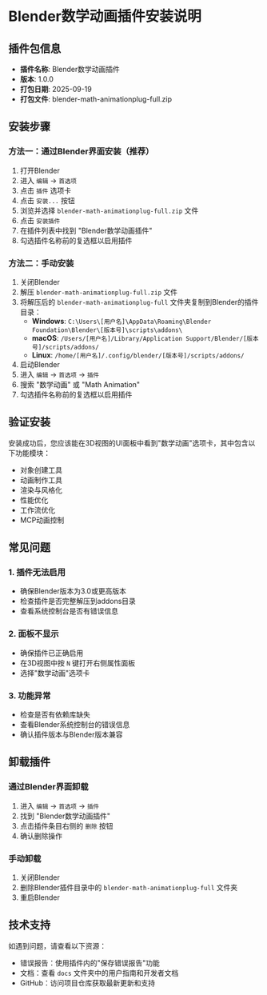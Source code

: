 # Blender数学动画插件安装说明

## 插件包信息
- **插件名称**: Blender数学动画插件
- **版本**: 1.0.0
- **打包日期**: 2025-09-19
- **打包文件**: blender-math-animationplug-full.zip

## 安装步骤

### 方法一：通过Blender界面安装（推荐）

1. 打开Blender
2. 进入 `编辑` → `首选项`
3. 点击 `插件` 选项卡
4. 点击 `安装...` 按钮
5. 浏览并选择 `blender-math-animationplug-full.zip` 文件
6. 点击 `安装插件`
7. 在插件列表中找到 "Blender数学动画插件"
8. 勾选插件名称前的复选框以启用插件

### 方法二：手动安装

1. 关闭Blender
2. 解压 `blender-math-animationplug-full.zip` 文件
3. 将解压后的 `blender-math-animationplug-full` 文件夹复制到Blender的插件目录：
   - **Windows**: `C:\Users\[用户名]\AppData\Roaming\Blender Foundation\Blender\[版本号]\scripts\addons\`
   - **macOS**: `/Users/[用户名]/Library/Application Support/Blender/[版本号]/scripts/addons/`
   - **Linux**: `/home/[用户名]/.config/blender/[版本号]/scripts/addons/`
4. 启动Blender
5. 进入 `编辑` → `首选项` → `插件`
6. 搜索 "数学动画" 或 "Math Animation"
7. 勾选插件名称前的复选框以启用插件

## 验证安装

安装成功后，您应该能在3D视图的UI面板中看到"数学动画"选项卡，其中包含以下功能模块：
- 对象创建工具
- 动画制作工具
- 渲染与风格化
- 性能优化
- 工作流优化
- MCP动画控制

## 常见问题

### 1. 插件无法启用
- 确保Blender版本为3.0或更高版本
- 检查插件是否完整解压到addons目录
- 查看系统控制台是否有错误信息

### 2. 面板不显示
- 确保插件已正确启用
- 在3D视图中按 `N` 键打开右侧属性面板
- 选择"数学动画"选项卡

### 3. 功能异常
- 检查是否有依赖库缺失
- 查看Blender系统控制台的错误信息
- 确认插件版本与Blender版本兼容

## 卸载插件

### 通过Blender界面卸载
1. 进入 `编辑` → `首选项` → `插件`
2. 找到 "Blender数学动画插件"
3. 点击插件条目右侧的 `删除` 按钮
4. 确认删除操作

### 手动卸载
1. 关闭Blender
2. 删除Blender插件目录中的 `blender-math-animationplug-full` 文件夹
3. 重启Blender

## 技术支持

如遇到问题，请查看以下资源：
- 错误报告：使用插件内的"保存错误报告"功能
- 文档：查看 `docs` 文件夹中的用户指南和开发者文档
- GitHub：访问项目仓库获取最新更新和支持